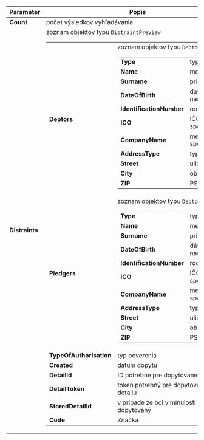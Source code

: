 | Parameter | Popis |
| ----------- | ----------- |
| **Count** | počet výsledkov vyhľadávania |
| **Distraints** | zoznam objektov typu `DistraintPreview` <table><tr><td>**Deptors**</td><td>zoznam objektov typu `Debtor`<table><tr><td>**Type**</td><td>typ</td></tr><tr><td>**Name**</td><td>meno</td></tr><tr><td>**Surname**</td><td>priezvisko</td></tr><tr><td>**DateOfBirth**</td><td>dátum narodenia</td></tr><tr><td>**IdentificationNumber**</td><td>rodné číslo</td></tr><tr><td>**ICO**</td><td>IČO spoločnosti</td></tr><tr><td>**CompanyName**</td><td>meno spoločnsti</td></tr><tr><td>**AddressType**</td><td>typ adresy</td></tr><tr><td>**Street**</td><td>ulica</td></tr><tr><td>**City**</td><td>obec</td></tr><tr><td>**ZIP**</td><td>PSČ</td></tr></table></td></tr><tr><td>**Pledgers**</td><td>zoznam objektov typu `Debtor`<table><tr><td>**Type**</td><td>typ</td></tr><tr><td>**Name**</td><td>meno</td></tr><tr><td>**Surname**</td><td>priezvisko</td></tr><tr><td>**DateOfBirth**</td><td>dátum narodenia</td></tr><tr><td>**IdentificationNumber**</td><td>rodné číslo</td></tr><tr><td>**ICO**</td><td>IČO spoločnosti</td></tr><tr><td>**CompanyName**</td><td>meno spoločnsti</td></tr><tr><td>**AddressType**</td><td>typ adresy</td></tr><tr><td>**Street**</td><td>ulica</td></tr><tr><td>**City**</td><td>obec</td></tr><tr><td>**ZIP**</td><td>PSČ</td></tr></table></td></tr><tr><td>**TypeOfAuthorisation**</td><td>typ poverenia</td></tr><tr><td>**Created**</td><td> dátum dopytu</td></tr><tr><td>**DetailId**</td><td>ID potrebne pre dopytovanie detailu</td></tr><tr><td>**DetailToken**</td><td>token potrebný pre dopytovanie detailu</td></tr><tr><td>**StoredDetailId**</td><td>v prípade že bol v minulosti detail dopytovaný</td></tr><tr><td>**Code**</td><td>Značka</td></tr></table> |